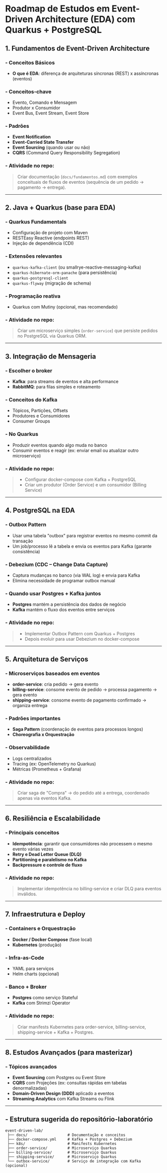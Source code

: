 # Roadmap de Estudos em Event-Driven Architecture (EDA) com Quarkus + PostgreSQL

## 1. Fundamentos de Event-Driven Architecture

### - Conceitos Básicos
- **O que é EDA**: diferença de arquiteturas síncronas (REST) x assíncronas (eventos)

### - Conceitos-chave
- Evento, Comando e Mensagem
- Produtor x Consumidor
- Event Bus, Event Stream, Event Store

### - Padrões
- **Event Notification**
- **Event-Carried State Transfer**
- **Event Sourcing** (quando usar ou não)
- **CQRS** (Command Query Responsibility Segregation)

### - Atividade no repo:
> Criar documentação (`docs/fundamentos.md`) com exemplos conceituais de fluxos de eventos (sequência de um pedido → pagamento → entrega).

---

## 2. Java + Quarkus (base para EDA)

### - Quarkus Fundamentals
- Configuração de projeto com Maven
- RESTEasy Reactive (endpoints REST)
- Injeção de dependência (CDI)

### - Extensões relevantes
- `quarkus-kafka-client` (ou smallrye-reactive-messaging-kafka)
- `quarkus-hibernate-orm-panache` (para persistência)
- `quarkus-postgresql-client`
- `quarkus-flyway` (migração de schema)

### - Programação reativa
- Quarkus com Mutiny (opcional, mas recomendado)

### - Atividade no repo:
> Criar um microserviço simples (`order-service`) que persiste pedidos no PostgreSQL via Quarkus ORM.

---

## 3. Integração de Mensageria

### - Escolher o broker
- **Kafka**: para streams de eventos e alta performance
- **RabbitMQ**: para filas simples e roteamento

### - Conceitos do Kafka
- Tópicos, Partições, Offsets
- Produtores e Consumidores
- Consumer Groups

### - No Quarkus
- Produzir eventos quando algo muda no banco
- Consumir eventos e reagir (ex: enviar email ou atualizar outro microserviço)

### - Atividade no repo:
> - Configurar docker-compose com Kafka + PostgreSQL
> - Criar um produtor (Order Service) e um consumidor (Billing Service)

---

## 4. PostgreSQL na EDA

### - Outbox Pattern
- Usar uma tabela "outbox" para registrar eventos no mesmo commit da transação
- Um job/processo lê a tabela e envia os eventos para Kafka (garante consistência)

### - Debezium (CDC – Change Data Capture)
- Captura mudanças no banco (via WAL log) e envia para Kafka
- Elimina necessidade de programar outbox manual

### - Quando usar Postgres + Kafka juntos
- **Postgres** mantém a persistência dos dados de negócio
- **Kafka** mantém o fluxo dos eventos entre serviços

### - Atividade no repo:
> - Implementar Outbox Pattern com Quarkus + Postgres
> - Depois evoluir para usar Debezium no docker-compose

---

## 5. Arquitetura de Serviços

### - Microserviços baseados em eventos
- **order-service**: cria pedido → gera evento
- **billing-service**: consome evento de pedido → processa pagamento → gera evento
- **shipping-service**: consome evento de pagamento confirmado → organiza entrega

### - Padrões importantes
- **Saga Pattern** (coordenação de eventos para processos longos)
- **Choreografia x Orquestração**

### - Observabilidade
- Logs centralizados
- Tracing (ex: OpenTelemetry no Quarkus)
- Métricas (Prometheus + Grafana)

### - Atividade no repo:
> Criar saga de "Compra" → do pedido até a entrega, coordenado apenas via eventos Kafka.

---

## 6. Resiliência e Escalabilidade

### - Principais conceitos
- **Idempotência**: garantir que consumidores não processem o mesmo evento várias vezes
- **Retry e Dead Letter Queue (DLQ)**
- **Partitioning e paralelismo no Kafka**
- **Backpressure e controle de fluxo**

### - Atividade no repo:
> Implementar idempotência no billing-service e criar DLQ para eventos inválidos.

---

## 7. Infraestrutura e Deploy

### - Containers e Orquestração
- **Docker / Docker Compose** (fase local)
- **Kubernetes** (produção)

### - Infra-as-Code
- YAML para serviços
- Helm charts (opcional)

### - Banco + Broker
- **Postgres** como serviço Stateful
- **Kafka** com Strimzi Operator

### - Atividade no repo:
> Criar manifests Kubernetes para order-service, billing-service, shipping-service + Kafka + Postgres.

---

## 8. Estudos Avançados (para masterizar)

### - Tópicos avançados
- **Event Sourcing** com Postgres ou Event Store
- **CQRS** com Projeções (ex: consultas rápidas em tabelas denormalizadas)
- **Domain-Driven Design (DDD)** aplicado a eventos
- **Streaming Analytics** com Kafka Streams ou Flink

---

## - Estrutura sugerida do repositório-laboratório

```
event-driven-lab/
 ├── docs/                  # Documentação e conceitos
 ├── docker-compose.yml     # Kafka + Postgres + Debezium
 ├── k8s/                   # Manifests Kubernetes
 ├── order-service/         # Microserviço Quarkus
 ├── billing-service/       # Microserviço Quarkus
 ├── shipping-service/      # Microserviço Quarkus
 └── outbox-service/        # Serviço de integração com Kafka (opcional)
```